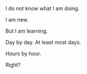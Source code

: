 I do not know what I am doing. 

I am new.

But I am learning.

Day by day. At least most days.

Hours by hour.

Right?
